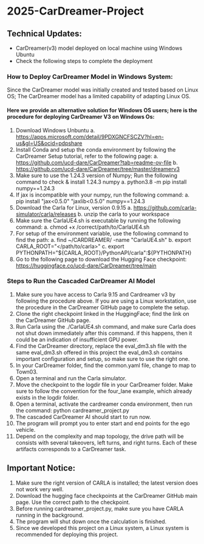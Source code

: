 # 2025-CarDreamer-Project

## Technical Updates:
  - CarDreamer(v3) model deployed on local machine using Windows Ubuntu
  - Check the following steps to complete the deployment


### How to Deploy CarDreamer Model in Windows System:
Since the CarDreamer model was initially created and tested based on Linux OS; The CarDreamer model has a limited capability of adapting Linux OS.

#### Here we provide an alternative solution for Windows OS users; here is the procedure for deploying CarDreamer V3 on Windows Os:
  1. Download Windows Unbuntu
    a. https://apps.microsoft.com/detail/9PDXGNCFSCZV?hl=en-us&gl=US&ocid=pdpshare
  2. Install Conda and setup the conda environment by following the CarDreamer Setup tutorial, refer to the following page:
    a. https://github.com/ucd-dare/CarDreamer?tab=readme-ov-file
    b. https://github.com/ucd-dare/CarDreamer/tree/master/dreamerv3
  3. Make sure to use the 1.24.3 version of Numpy; Run the following command to check & install 1.24.3 numpy
    a.  python3.8 -m pip install numpy==1.24.3
  4. If jax is incompatible with your numpy, run the following command:
    a. pip install "jax<0.5.0" "jaxlib<0.5.0" numpy==1.24.3
  5. Download the Carla for Linux, version 0.9.15
     a. https://github.com/carla-simulator/carla/releases
     b. unzip the carla to your workspace
  6. Make sure the CarlaUE4.sh is executable by running the following command:
    a. chmod +x /correct/path/to/CarlaUE4.sh
  7. For setup of the environment variable, use the following command to find the path:
    a. find ~/CARDREAMER/ -name "CarlaUE4.sh"
    b. export CARLA_ROOT="</path/to/carla>"
    c. export PYTHONPATH="${CARLA_ROOT}/PythonAPI/carla":${PYTHONPATH}
  9. Go to the following page to download the Hugging Face checkpoint:
     https://huggingface.co/ucd-dare/CarDreamer/tree/main
     
### Steps to Run the Cascaded CarDreamer AI Model
1. Make sure you have access to Carla 9.15 and Cardreamer v3 by following the procedure above. If you are using a Linux workstation, use the procedure in the CarDreamer GitHub page to complete the setup. 
2. Clone the right checkpoint linked in the HuggingFace; find the link on the CarDreamer GitHub page.
3. Run Carla using the ./CarlaUE4.sh command, and make sure Carla does not shut down immediately after this command. if this happens, then it could be an indication of insufficient GPU power.
4. Find the CarDreamer directory, replace the eval_dm3.sh file with the same eval_dm3.sh offered in this project the eval_dm3.sh contains important configuration and setup, so make sure to use the right one.
5. In your CarDreamer folder, find the common.yaml file, change to map to Town03.
6. Open a terminal and run the Carla simulator.
7. Move the checkpoint to the logdir file in your CarDreamer folder. Make sure to follow the convention for the four_lane example, which already exists in the logdir folder.
8. Open a terminal, activate the cardreamer conda environment, then run the command: python cardreamer_project.py
9. The cascaded CarDreamer AI should start to run now.
10. The program will prompt you to enter start and end points for the ego vehicle.
11. Depend on the complexity and map topology, the drive path will be consists with several takeovers, left turns, and right turns. Each of these artifacts corresponds to a CarDreamer task.
    

    
## Important Notice: 
1. Make sure the right version of CARLA is installed; the latest version does not work very well. 
2. Download the hugging face checkpoints at the CarDreamer GitHub main page. Use the correct path to the checkpoint.
3. Before running cardreamer_project.py, make sure you have CARLA running in the background.
4. The program will shut down once the calculation is finished.
5. Since we developed this project on a Linux system, a Linux system is recommended for deploying this project.


